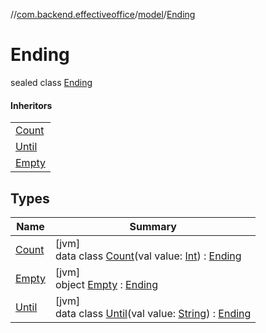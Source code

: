 //[com.backend.effectiveoffice](IdeaProjects/labs-office-elevator/effectiveOfficeBackend/documentation/gfm/index.md)/[model](IdeaProjects/labs-office-elevator/effectiveOfficeBackend/documentation/gfm/com.backend.effectiveoffice/model/index.md)/[Ending](IdeaProjects/labs-office-elevator/effectiveOfficeBackend/documentation/gfm/com.backend.effectiveoffice/model/-ending/index.md)

# Ending

sealed class [Ending](IdeaProjects/labs-office-elevator/effectiveOfficeBackend/documentation/gfm/com.backend.effectiveoffice/model/-ending/index.md)

#### Inheritors

| |
|---|
| [Count](IdeaProjects/labs-office-elevator/effectiveOfficeBackend/documentation/gfm/com.backend.effectiveoffice/model/-ending/-count/index.md) |
| [Until](IdeaProjects/labs-office-elevator/effectiveOfficeBackend/documentation/gfm/com.backend.effectiveoffice/model/-ending/-until/index.md) |
| [Empty](IdeaProjects/labs-office-elevator/effectiveOfficeBackend/documentation/gfm/com.backend.effectiveoffice/model/-ending/-empty/index.md) |

## Types

| Name | Summary |
|---|---|
| [Count](IdeaProjects/labs-office-elevator/effectiveOfficeBackend/documentation/gfm/com.backend.effectiveoffice/model/-ending/-count/index.md) | [jvm]<br>data class [Count](IdeaProjects/labs-office-elevator/effectiveOfficeBackend/documentation/gfm/com.backend.effectiveoffice/model/-ending/-count/index.md)(val value: [Int](https://kotlinlang.org/api/latest/jvm/stdlib/kotlin/-int/index.html)) : [Ending](IdeaProjects/labs-office-elevator/effectiveOfficeBackend/documentation/gfm/com.backend.effectiveoffice/model/-ending/index.md) |
| [Empty](IdeaProjects/labs-office-elevator/effectiveOfficeBackend/documentation/gfm/com.backend.effectiveoffice/model/-ending/-empty/index.md) | [jvm]<br>object [Empty](IdeaProjects/labs-office-elevator/effectiveOfficeBackend/documentation/gfm/com.backend.effectiveoffice/model/-ending/-empty/index.md) : [Ending](IdeaProjects/labs-office-elevator/effectiveOfficeBackend/documentation/gfm/com.backend.effectiveoffice/model/-ending/index.md) |
| [Until](IdeaProjects/labs-office-elevator/effectiveOfficeBackend/documentation/gfm/com.backend.effectiveoffice/model/-ending/-until/index.md) | [jvm]<br>data class [Until](IdeaProjects/labs-office-elevator/effectiveOfficeBackend/documentation/gfm/com.backend.effectiveoffice/model/-ending/-until/index.md)(val value: [String](https://kotlinlang.org/api/latest/jvm/stdlib/kotlin/-string/index.html)) : [Ending](IdeaProjects/labs-office-elevator/effectiveOfficeBackend/documentation/gfm/com.backend.effectiveoffice/model/-ending/index.md) |
